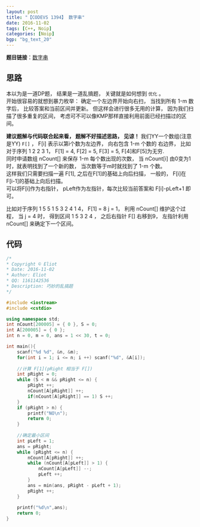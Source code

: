 ```yaml
---
layout: post
title: "【CODEVS 1394】 数字串"
date: 2016-11-02
tags: [C++, Noip]
categories: [Noip]
bgp: "bg_text_20"
---
```


**题目链接**：[数字串](http://codevs.cn/problem/1394/)  

## 思路

本以为是一道DP题， 结果是一道乱搞题， 关键就是如何想到 `优化` 。  
开始很容易的就想到暴力枚举： 确定一个左边界开始向右扫， 当找到所有 1-m 数字后， 比较答案和当前区间并更新。 但这样会进行很多无用的计算， 因为我们扫描了很多重复的区间， 考虑可不可以像KMP那样直接利用前面已经扫描过的区间。  

**建议题解与代码联合起来看， 题解不好描述思路， 见谅！**
我们YY一个数组(注意是YY) `F[]` ， F[i] 表示以第i个数为左边界， 向右包含 1-m 个数的 右边界， 比如对于序列 1 2 2 3 1， F[1] = 4, F[2] = 5, F[3] = 5, F[4]和F[5]为无穷.  
同时申请数组 nCount[] 来保存 1-m 每个数出现的次数， 当 nCount[i] 由0变为1 时，就表明找到了一个新的数， 当次数等于m时就找到了 1-m 个数。  
这样我们只需要扫描一遍 F[1], 之后在F[1]的基础上向后扫描， 一般的， F[i]在F[i-1]的基础上向后扫描。  
可以将F[i]作为右指针， pLeft作为左指针，每次比较当前答案和 F[i]-pLeft+1 即可。

比如对于序列 1 5 5 1 5 3 2 4 1 4， F[1] = 8  j = 1， 利用 nCount[] 维护这个过程， 当 j = 4 时， 得到区间 1 5 3 2 4 ， 之后右指针 F[] 右移到9， 左指针利用 nCount[] 来确定下一个区间。

## 代码

```c++
/*
* Copyright © Eliot
* Date: 2016-11-02
* Author: Eliot
* QQ: 1161142536
* Description: 巧妙的乱搞题
*/

#include <iostream> 
#include <cstdio>

using namespace std;
int nCount[200005] = { 0 }, S = 0;
int A[200005] = { 0 };
int n = 0, m = 0, ans = 1 << 30, t = 0;

int main(){
    scanf("%d %d", &n, &m);
    for(int i = 1; i <= n; i ++) scanf("%d", &A[i]);
    
    //计算 F[1](pRight 相当于 F[]) 
	int pRight = 0;
    while (S < m && pRight <= n) {
    	pRight ++;
    	nCount[A[pRight]] ++;
		if(nCount[A[pRight]] == 1) S ++;
	}
	if (pRight > n) {
		printf("NO\n");
		return 0;
	}
	
	//确定最小区间 
	int pLeft = 1;
	ans = pRight;
    while (pRight <= n) {
        nCount[A[pRight]] ++;
		while (nCount[A[pLeft]] > 1) {
        	nCount[A[pLeft]] --;
			pLeft ++;
		}
		ans = min(ans, pRight - pLeft + 1);
        pRight ++;
    }
    
    printf("%d\n",ans);
    return 0;
}
```
